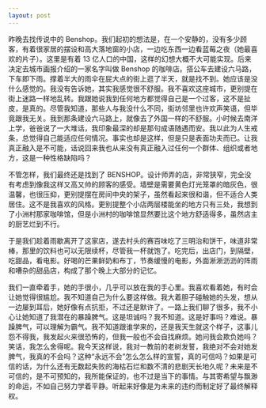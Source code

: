 ```yaml
---
layout: post
---
```


昨晚去找传说中的 Benshop。我们起初的想法是，在一个安静的，没有多少顾客，有着很家居的摆设和高大落地窗的小店，一边吃东西一边看蓝莓之夜（她最喜欢的片子）。这里是有着 13 亿人口的中国，这样的幻想大概不大可能实现。后来决定去城市画报介绍的一家名字叫做 Benshop 的咖啡店。搭公车去建设六马路，下车即下雨。撑着半大的雨伞在屁大点的街上逛了半天，就是找不到。她应该是没什么感觉的。我没有告诉她，其实我感觉很不舒服。我不喜欢这座城市，更别提在街上迷路一样地乱转。我跟她说我到任何地方都觉得自己是一个过客，这不是扯皮，是真的。尽管我知道，那些人与我没什么不同，街坊邻里也许欢声笑语，但毕竟跟我无关。我到那条建设六马路上，就像去了外国一样的不舒服。小时候去南洋上学，爸爸说了一大堆话，我印象最深的却是那句成语随遇而安。我以此为人生戒条，总觉得自己能适应任何情况。事实也却是这样，但是只是表面功夫而已。让我真正融入是不可能，话说回来我也从来没有真正融入过任何一个群体、组织或者地方，这是一种性格缺陷吗？

不管怎样，我们最终还是找到了 BENSHOP。设计师弄的店，非常狭窄，完全没有考虑到像我这样又高又帅的顾客的感受。墙壁是需要黄色灯光笼罩的暗灰色，很温馨，也很压抑，更别提摆在房间中央的架子，虽然看起来很和谐，但不适合人类居住。这不是我喜欢的风格。更别提整个小店两层楼能坐的地方只有三处，我想到了小洲村那家咖啡馆，但是小洲村的咖啡馆显然要比这个地方舒适得多，虽然店主的厨艺烂到不行。

于是我们趁着雨歇离开了这家店，遂去村头的赛百味吃了三明治和饼干，味道非常棒，那里的饮料也可以无限续杯，尽管我一杯就饱了。吃完后，出店门，到隔壁，吃甜品，看电影。好喝的芒果鲜奶和布丁，节奏缓慢的电影，外面淅淅沥沥的阵雨和嘈杂的甜品店，构成了那个晚上大部分的记忆。

我们一直牵着手，她的手很小，几乎可以放在我的手心里。我喜欢看着她，有时会让她觉得很尴尬。我不知道自己为什么要这样做。我大着胆子碰触她的头发，想从一边屡到耳后，她好像有点抗拒，不过还是默许了。一路上我们聊了很多，我不小心让她知道了我潜在的暴躁脾气。这是坦诚吗？我不知道。这是好事吗？难说。暴躁脾气，可以理解为霸气。我不知道跟谁学来的，还是我天生就这个样子，这事儿怨不得我，我发起火来很恐怖的，但我一般也不会自找麻烦。她问我会欺负她吗？笑话，我怎么舍得呢。我今天这样说，我对一教前的老树发誓，我绝对不会对她发脾气，我真的不会吗？这种“永远不会”怎么怎么样的宣誓，真的可信吗？如果是可信的话，为什么还有无数起失败的海枯石烂和数不清的悲剧天长地久呢？未来是不可信的，是不可预知的，我所能保证的，也不过是当下的事情。与其寄希望与飘渺的命运，不如自己努力学着平静。听起来好像是为未来的违约而制定好了最终解释权。
